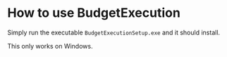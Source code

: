 # How to use BudgetExecution

Simply run the executable `BudgetExecutionSetup.exe` and it should install.

This only works on Windows.